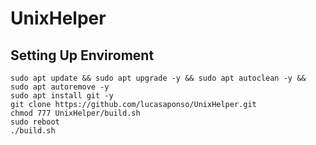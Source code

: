# UnixHelper
## Setting Up Enviroment
```
sudo apt update && sudo apt upgrade -y && sudo apt autoclean -y && sudo apt autoremove -y
sudo apt install git -y
git clone https://github.com/lucasaponso/UnixHelper.git
chmod 777 UnixHelper/build.sh
sudo reboot
./build.sh
```






